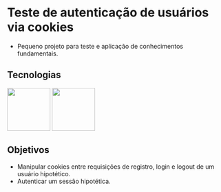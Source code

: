 # Teste de autenticação de usuários via cookies
 - Pequeno projeto para teste e aplicação de conhecimentos fundamentais.
## Tecnologias
<img src="https://cdn.freebiesupply.com/logos/large/2x/nodejs-1-logo-png-transparent.png" width=100/>
<img src="https://upload.wikimedia.org/wikipedia/commons/6/64/Expressjs.png" width=100/>

## Objetivos
 - Manipular cookies entre requisições de registro, login e logout de um usuário hipotético.
 - Autenticar um sessão hipotética.
